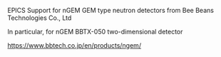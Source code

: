 EPICS Support for nGEM GEM type neutron detectors from Bee Beans Technologies Co., Ltd

In particular, for nGEM BBTX-050 two-dimensional detector

https://www.bbtech.co.jp/en/products/ngem/
